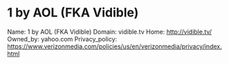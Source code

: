 # 1 by AOL (FKA Vidible)

Name: 1 by AOL (FKA Vidible)
Domain: vidible.tv
Home: http://vidible.tv/
Owned_by: yahoo.com
Privacy_policy: https://www.verizonmedia.com/policies/us/en/verizonmedia/privacy/index.html
